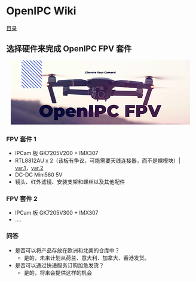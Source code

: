 # OpenIPC Wiki
[目录](../README.zh.md)

选择硬件来完成 OpenIPC FPV 套件 
-----------------------------------------------

<p align="center">
  <img src="https://github.com/OpenIPC/wiki/blob/master/images/fpv-logo.jpg?raw=true" alt="Logo"/>
</p>


### FPV 套件 1

- IPCam 板 GK7205V200 + IMX307
- RTL8812AU x 2（该板有争议，可能需要天线连接器，而不是裸模块）| [var.1](https://aliexpress.com/item/32830016946.html)，[var.2](https://aliexpress.com/item/1005005262601564.html)
- DC-DC Mini560 5V
- 镜头、红外滤镜、安装支架和螺丝以及其他配件


### FPV 套件 2

- IPCam 板 GK7205V300 + IMX307
- ....

### 问答

- 是否可以将产品存放在欧洲和北美的仓库中？
  - 是的，未来计划从荷兰、意大利、加拿大、香港发货。
- 是否可以通过快递服务订购加急发货？
  - 是的，将来会提供这样的机会

